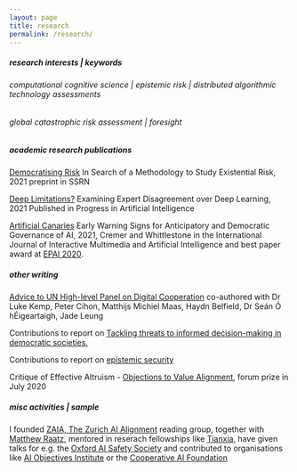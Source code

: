 ```yaml
---
layout: page
title: research
permalink: /research/
---
```


##### research interests | keywords

###### computational cognitive science  | epistemic risk | distributed algorithmic technology assessments 

###### global catastrophic risk assessment | foresight 

##### academic research publications

[Democratising Risk](https://papers.ssrn.com/sol3/papers.cfm?abstract_id=3995225) In Search of a Methodology to Study Existential Risk, 2021 preprint in SSRN

[Deep Limitations?](https://link.springer.com/article/10.1007/s13748-021-00239-1) Examining Expert Disagreement over Deep Learning, 2021 Published in Progress in Artificial Intelligence

[Artificial Canaries](https://www.ijimai.org/journal/sites/default/files/2021-02/ijimai_6_5_10.pdf) Early Warning Signs for Anticipatory and Democratic Governance of AI, 2021, Cremer and Whittlestone in the International Journal of Interactive Multimedia and Artificial Intelligence and best paper award at [EPAI 2020](https://dmip.webs.upv.es/EPAI2020/).

##### other writing 

[Advice to UN High-level Panel on Digital Cooperation](https://www.cser.ac.uk/news/advice-un-high-level-panel-digital-cooperation/) co-authored with Dr Luke Kemp, Peter Cihon, Matthijs Michiel Maas, Haydn Belfield, Dr Seán Ó hÉigeartaigh, Jade Leung 

Contributions to report on [Tackling threats to informed decision-making in democratic societies.](https://www.turing.ac.uk/research/publications/tackling-threats-informed-decision-making-democratic-societies)

Contributions to report on [epistemic security](https://www.turing.ac.uk/sites/default/files/2020-10/epistemic-security-report_final.pdf)

Critique of Effective Altruism - [Objections to Value Alignment](https://forum.effectivealtruism.org/posts/DxfpGi9hwvwLCf5iQ/objections-to-value-alignment-between-effective-altruists), forum prize in July 2020

##### misc activities | sample 

I founded [ZAIA, The Zurich AI Alignment](https://www.zurich-ai-alignment.com/discussion-group) reading group, together with [Matthew Raatz](http://amid.fish/), mentored in reserach fellowships like [Tianxia](https://www.tian-xia.com/), have given talks for e.g. the [Oxford AI Safety Society](https://twitter.com/OxfordAI/status/1521139105127669761?s=20) and contributed to organisations like [AI Objectives Institute](https://ai.objectives.institute/blog/ai-and-the-transformation-of-capitalism) or the [Cooperative AI Foundation](https://www.cooperativeai.com/)


